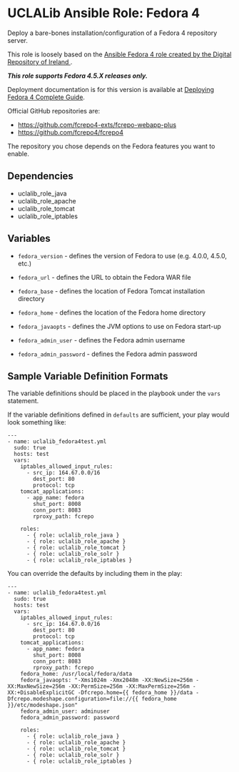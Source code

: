 # UCLALib Ansible Role: Fedora 4

Deploy a bare-bones installation/configuration of a Fedora 4 repository server.

This role is loosely based on the [Ansible Fedora 4 role created by the Digital Repository of Ireland ](https://github.com/Digital-Repository-of-Ireland/ansible-fedora4).

___This role supports Fedora 4.5.X releases only.___

Deployment documentation is for this version is available at [Deploying Fedora 4 Complete Guide](https://wiki.duraspace.org/x/e4RcB).

Official GitHub repositories are:
* https://github.com/fcrepo4-exts/fcrepo-webapp-plus
* https://github.com/fcrepo4/fcrepo4

The repository you chose depends on the Fedora features you want to enable.

## Dependencies

* uclalib_role_java
* uclalib_role_apache
* uclalib_role_tomcat
* uclalib_role_iptables

## Variables

* `fedora_version` - defines the version of Fedora to use (e.g. 4.0.0, 4.5.0, etc.)

* `fedora_url` - defines the URL to obtain the Fedora WAR file

* `fedora_base` - defines the location of Fedora Tomcat installation directory

* `fedora_home` - defines the location of the Fedora home directory

* `fedora_javaopts` - defines the JVM options to use on Fedora start-up

* `fedora_admin_user` - defines the Fedora admin username

* `fedora_admin_password` - defines the Fedora admin password

## Sample Variable Definition Formats

The variable definitions should be placed in the playbook under the `vars` statement.

If the variable definitions defined in `defaults` are sufficient, your play would look something like:

```ansible
---
- name: uclalib_fedora4test.yml
  sudo: true
  hosts: test
  vars:
    iptables_allowed_input_rules:
      - src_ip: 164.67.0.0/16
        dest_port: 80
        protocol: tcp
    tomcat_applications:
      - app_name: fedora
        shut_port: 8008
        conn_port: 8083
        rproxy_path: fcrepo

    roles:
      - { role: uclalib_role_java }
      - { role: uclalib_role_apache }
      - { role: uclalib_role_tomcat }
      - { role: uclalib_role_solr }
      - { role: uclalib_role_iptables }
```

You can override the defaults by including them in the play:

```ansible
---
- name: uclalib_fedora4test.yml
  sudo: true
  hosts: test
  vars:
    iptables_allowed_input_rules:
      - src_ip: 164.67.0.0/16
        dest_port: 80
        protocol: tcp
    tomcat_applications:
      - app_name: fedora
        shut_port: 8008
        conn_port: 8083
        rproxy_path: fcrepo
    fedora_home: /usr/local/fedora/data
    fedora_javaopts: "-Xms1024m -Xmx2048m -XX:NewSize=256m -XX:MaxNewSize=256m -XX:PermSize=256m -XX:MaxPermSize=256m -XX:+DisableExplicitGC -Dfcrepo.home={{ fedora_home }}/data -Dfcrepo.modeshape.configuration=file://{{ fedora_home }}/etc/modeshape.json"
    fedora_admin_user: adminuser
    fedora_admin_password: password

    roles:
      - { role: uclalib_role_java }
      - { role: uclalib_role_apache }
      - { role: uclalib_role_tomcat }
      - { role: uclalib_role_solr }
      - { role: uclalib_role_iptables }
```
